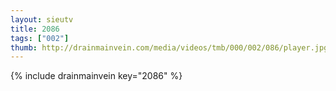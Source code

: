 ```yaml
--- 
layout: sieutv
title: 2086
tags: ["002"]
thumb: http://drainmainvein.com/media/videos/tmb/000/002/086/player.jpg
---
```

{% include drainmainvein key="2086" %} 
